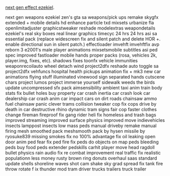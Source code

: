 [next gen effect ezekiel](https://www.mixmods.com.br/2022/04/sa-nextgen-remaster-effects/).




















next gen weapons ezekiel 
zen's gta sa weapons/pick ups remake
skygfx extended + mobile details hd
enhance particle txd
mixsets
urbanize
fla
openlimitadjuster
graphicstweaker
reshade
modelextras
weapondetails
ezekiel's real sky boxes
real linear graphics timecyc 24 hrs
24 hrs asi
sa essential pack (replace widescreen fix and silent patch and delete HOR +. enable directional sun in silent patch.)
effectloader
imvehft
imvehftfix
avp reborn 3 
e2001's male player animations
mixsetsmobile subtitles asi
ped spec
improved fastloader
mobile hands
proper packs (rosa, vehicles 2k, player.img, fixes, etc).
shadows fixes
toonfx
vehicle immunities
weaponrecoilauto
wheel detach
wind project2dfx
reshade auto toggle sa
project2dfx
vehfuncs
hospital health pickups
animation fix + mk3 new car animations
flying stuff
illuminated vinewood sign
separated hands cutscene chars
project lumos
project immerse yourself
sidewalk weeds
the birds update
uncompressed sfx pack
aimsensibility
ambient taxi
anim train
body stats fix
bullet holes
buy property
car crash inertia
car crash look
car dealership
car crash anim
car impact
cars on dirt roads
chainsaw ammo fuel
chainsaw panic
clever trams
collision tweaker
cop fix
cops drive by
death in car
destructive rhino
dynamic tram signs
fair  cop
faster clothes change
fireman fireproof fix
gang rider
heli fix
homeless and trash bags
improved streaming
improved surface physics
improved move
indievehicles
insects
lamppost insects
low mass peds
manual driveby  remake
manual firing
mesh smoothed pack
meshsmooth pack by hysen
missile by ryosuke839
missing smokes fix
no 100% advantage fix
oil leaking
open door anim
ped fear fix
ped fire fix
peds do  objects on map
peds bleeding
peds buy food
peds extender
pedskills
carhit
player move head
ragdoll bullet physics
rain audio fix
re combat improvement
real traffic fix
realistic populationn
less money
rusty brown  ring donuts overhaul
saas standard update
shells
shoreline waves
shot cam shake
sky grad
spread fix
tank fire
throw rotate f ix
thunder mod
tram driver
trucks trailers
truck trailer
